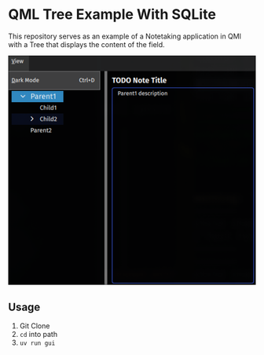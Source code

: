 # QML Tree Example With SQLite

This repository serves as an example of a Notetaking application in QMl with a Tree that displays the content of the field.

![](./screenshot.png)


## Usage

1. Git Clone
2. `cd` into path
2. `uv run gui`

